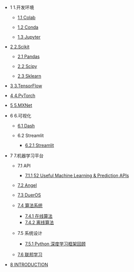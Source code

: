   - 1 1.开发环境
    - [1.1 Colab](/1.开发环境/Colab/README.md)
      
    - [1.2 Conda](/1.开发环境/Conda/README.md)
      
    - [1.3 Jupyter](/1.开发环境/Jupyter/README.md)
      
  - [2 2.Scikit](/2.Scikit/README.md)
    - [2.1 Pandas](/2.Scikit/Pandas/README.md)
      
    - [2.2 Scipy](/2.Scikit/Scipy/README.md)
      
    - [2.3 Sklearn](/2.Scikit/Sklearn/README.md)
      
  - [3 3.TensorFlow](/3.TensorFlow/README.md)
    
  - [4 4.PyTorch](/4.PyTorch/README.md)
    
  - [5 5.MXNet](/5.MXNet/README.md)
    
  - 6 6.可视化
    - [6.1 Dash](/6.可视化/Dash/README.md)
      
    - 6.2 Streamlit
      - [6.2.1 Streamlit](/6.可视化/Streamlit/Streamlit.md)
  - 7 7.机器学习平台
    - 7.1 API
      - [7.1.1 52 Useful Machine Learning & Prediction APIs](/7.机器学习平台/API/52%20Useful%20Machine%20Learning%20&%20Prediction%20APIs.md)
    - [7.2 Angel](/7.机器学习平台/Angel.md)
    - [7.3 DuerOS](/7.机器学习平台/DuerOS/README.md)
      
    - [7.4 算法系统](/7.机器学习平台/算法系统/README.md)
      - [7.4.1 在线算法](/7.机器学习平台/算法系统/在线算法.md)
      - [7.4.2 离线算法](/7.机器学习平台/算法系统/离线算法.md)
    - 7.5 系统设计
      - [7.5.1 Python 深度学习框架回顾](/7.机器学习平台/系统设计/Python%20深度学习框架回顾.md)
    - [7.6 联邦学习](/7.机器学习平台/联邦学习/README.md)
      
  - [8 INTRODUCTION](/INTRODUCTION.md)